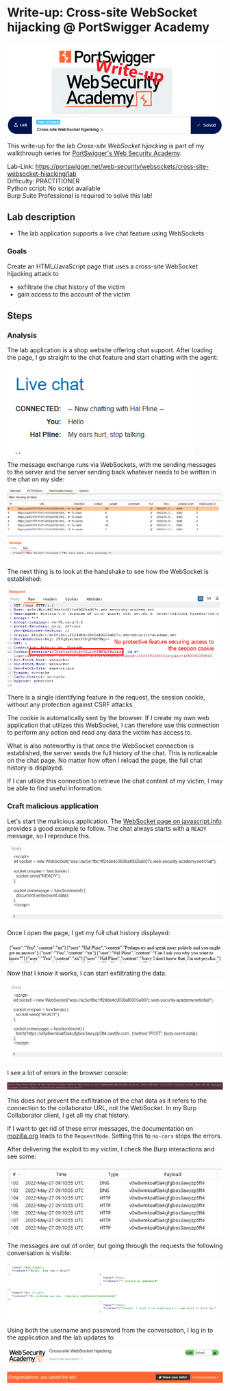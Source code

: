 # Write-up: Cross-site WebSocket hijacking @ PortSwigger Academy

![logo](img/logo.png)

This write-up for the lab *Cross-site WebSocket hijacking* is part of my walkthrough series for [PortSwigger's Web Security Academy](https://portswigger.net/web-security).

Lab-Link: <https://portswigger.net/web-security/websockets/cross-site-websocket-hijacking/lab>  
Difficulty: PRACTITIONER  
Python script: No script available  
Burp Suite Professional is required to solve this lab!

## Lab description

- The lab application supports a live chat feature using WebSockets
  
### Goals

Create an HTML/JavaScript page that uses a cross-site WebSocket hijacking attack to

- exfiltrate the chat history of the victim
- gain access to the account of the victim

## Steps

### Analysis

The lab application is a shop website offering chat support. After loading the page, I go straight to the chat feature and start chatting with the agent:

![chat](img/chat.png)

The message exchange runs via WebSockets, with me sending messages to the server and the server sending back whatever needs to be written in the chat on my side:

![chat_websocket](img/chat_websocket.png)

The next thing is to look at the handshake to see how the WebSocket is established:

![websocket_handshake](img/websocket_handshake.png)

There is a single identifying feature in the request, the session cookie, without any protection against CSRF attacks. 

The cookie is automatically sent by the browser. If I create my own web application that utilizes this WebSocket, I can therefore use this connection to perform any action and read any data the victim has access to.

What is also noteworthy is that once the WebSocket connection is established, the server sends the full history of the chat. This is noticeable on the chat page. No matter how often I reload the page, the full chat history is displayed.

If I can utilize this connection to retrieve the chat content of my victim, I may be able to find useful information.

### Craft malicious application

Let's start the malicious application. The [WebSocket page on javascript.info](https://javascript.info/websocket) provides a good example to follow. The chat always starts with a `READY` message, so I reproduce this.

![First script attempt](img/script_first_attempt.png)

Once I open the page, I get my full chat history displayed:

![Display of my chat history](img/chat_history_displayed.png)

Now that I know it works, I can start exfiltrating the data.

![Second script attempt](img/script_second_attempt.png)

I see a lot of errors in the browser console:

![cors_error](img/cors_error.png)

This does not prevent the exfiltration of the chat data as it refers to the connection to the collaborator URL, not the WebSocket. In my Burp Collaborator client, I get all my chat history. 

If I want to get rid of these error messages, the documentation on [mozilla.org](https://developer.mozilla.org/en-US/docs/Web/API/Request/mode) leads to the `RequestMode`. Setting this to `no-cors` stops the errors.

After delivering the exploit to my victim, I check the Burp interactions and see some:

![Messages on Burp Collaborator](img/collaborator_messages.png)

The messages are out of order, but going through the requests the following conversation is visible:

![Exfiltrated conversation revealing password](img/exfiltrated_conversation.png)

Using both the username and password from the conversation, I log in to the application and the lab updates to 

![success](img/success.png)
